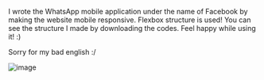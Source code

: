 I wrote the WhatsApp mobile application under the name of Facebook by making the website mobile responsive. Flexbox structure is used!
You can see the structure I made by downloading the codes. Feel happy while using it! :)

Sorry for my bad english :/

![image](https://user-images.githubusercontent.com/71211251/137586378-2cbff6b5-0b88-4142-9a33-77a0338777eb.png)

